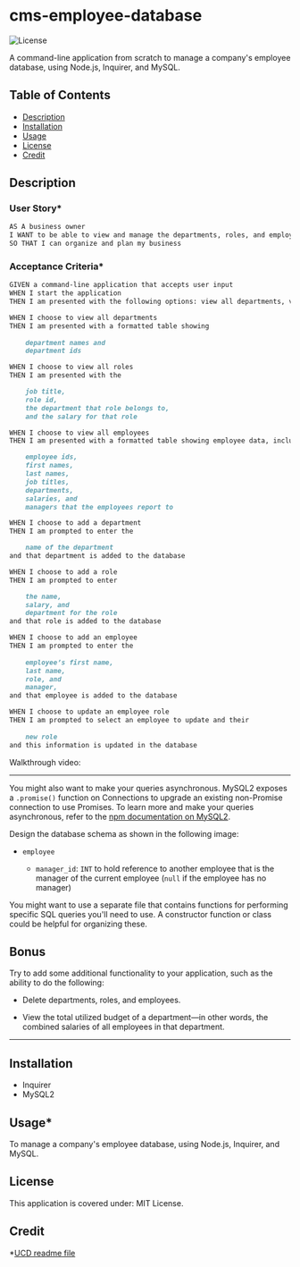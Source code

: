 # cms-employee-database

![License](https://img.shields.io/badge/License-MIT_License-lightblue.svg)

A command-line application from scratch to manage a company's employee database, using Node.js, Inquirer, and MySQL.

## Table of Contents

- [Description](#description)
- [Installation](#installation)
- [Usage](#usage)
- [License](#license)
- [Credit](#credit)

## Description

### User Story*

```md
AS A business owner
I WANT to be able to view and manage the departments, roles, and employees in my company
SO THAT I can organize and plan my business
```

### Acceptance Criteria*

```md
GIVEN a command-line application that accepts user input
WHEN I start the application
THEN I am presented with the following options: view all departments, view all roles, view all employees, add a department, add a role, add an employee, and update an employee role

WHEN I choose to view all departments
THEN I am presented with a formatted table showing 
    
    department names and 
    department ids

WHEN I choose to view all roles
THEN I am presented with the 

    job title, 
    role id, 
    the department that role belongs to, 
    and the salary for that role

WHEN I choose to view all employees
THEN I am presented with a formatted table showing employee data, including 

    employee ids, 
    first names, 
    last names, 
    job titles, 
    departments, 
    salaries, and 
    managers that the employees report to

WHEN I choose to add a department
THEN I am prompted to enter the 

    name of the department 
and that department is added to the database

WHEN I choose to add a role
THEN I am prompted to enter 

    the name, 
    salary, and 
    department for the role 
and that role is added to the database

WHEN I choose to add an employee
THEN I am prompted to enter the 
    
    employee’s first name, 
    last name, 
    role, and 
    manager, 
and that employee is added to the database

WHEN I choose to update an employee role
THEN I am prompted to select an employee to update and their 
    
    new role 
and this information is updated in the database 
```

Walkthrough video:

________________________________________________
You might also want to make your queries asynchronous. MySQL2 exposes a `.promise()` function on Connections to upgrade an existing non-Promise connection to use Promises. To learn more and make your queries asynchronous, refer to the [npm documentation on MySQL2](https://www.npmjs.com/package/mysql2).

Design the database schema as shown in the following image:

* `employee`

    * `manager_id`: `INT` to hold reference to another employee that is the manager of the current employee (`null` if the employee has no manager)

You might want to use a separate file that contains functions for performing specific SQL queries you'll need to use. A constructor function or class could be helpful for organizing these. 

## Bonus

Try to add some additional functionality to your application, such as the ability to do the following:

* Delete departments, roles, and employees.

* View the total utilized budget of a department&mdash;in other words, the combined salaries of all employees in that department.

_________________________________________________________

## Installation

- Inquirer
- MySQL2

## Usage*

To manage a company's employee database, using Node.js, Inquirer, and MySQL.

## License

This application is covered under: MIT License.  

## Credit 

*[UCD readme file](https://git.bootcampcontent.com/University-of-California---Davis/UCD-VIRT-FSF-PT-09-2023-U-LOLC/-/blob/main/12-SQL/02-Challenge/README.md)
